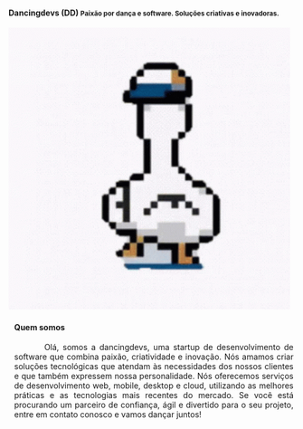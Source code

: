 
<link href="https://cdn.jsdelivr.net/npm/bootstrap@5.0.2/dist/css/bootstrap.min.css" rel="stylesheet" integrity="sha384-EVSTQN3/azprG1Anm3QDgpJLIm9Nao0Yz1ztcQTwFspd3yD65VohhpuuCOmLASjC" crossorigin="anonymous">

<div class="container">
    <div class="row align-items-center mb-3 mt-5">
        <div>
            <h4>Dancingdevs (DD) 
                <small class="text-muted" style="">
                    Paixão por dança e software. Soluções criativas e inovadoras.
                </small>
            </h4>
        </div>
    </div>
</div>

<div class="container">
    <div class="row align-items-center">
        <span class="col-3">
            <img src="duck-pixel.gif" class="" alt="Dancing Duck">
        </span>
        <div class="mt-1 col-6" style="padding-left: 10px;">
                <h4>Quem somos</h4>
                <p style="text-align: justify">
                        &nbsp;&nbsp;&nbsp;&nbsp;&nbsp;&nbsp;&nbsp;                      
                        Olá, somos a dancingdevs, uma startup de desenvolvimento de software que combina paixão, criatividade 
                    e inovação. Nós amamos criar soluções tecnológicas que atendam às necessidades dos nossos clientes e que 
                    também expressem nossa personalidade.
                        Nós oferecemos serviços de desenvolvimento web, mobile, desktop e cloud, utilizando 
                    as melhores práticas e as tecnologias mais recentes do mercado. Se você está procurando um parceiro de 
                    confiança, ágil e divertido para o seu projeto, entre em contato conosco e vamos dançar juntos!
                </p>
        </div>
    </div>
</div>